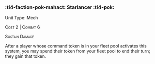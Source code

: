 ### :ti4-faction-pok-mahact: **Starlancer** :ti4-pok:

Unit Type: Mech 

<span style="font-variant:small-caps;">Cost</span> 2 __|__ <span style="font-variant:small-caps;">Combat</span> 6

<span style="font-variant:small-caps;">Sustain Damage</span>

After a player whose command token is in your fleet pool activates this system, you may spend their token from your fleet pool to end their turn; they gain that token.
